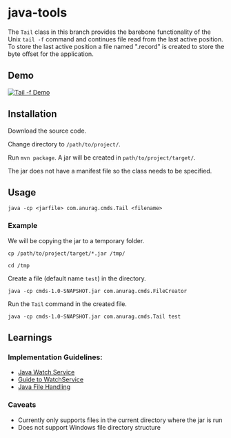 # java-tools

The `Tail` class in this branch provides the barebone functionality of the Unix `tail -f` command and continues file read from the last active position. To store the last active position a file named "<filename>.record" is created to store the byte offset for the application.

## Demo

[![Tail -f Demo](https://img.youtube.com/vi/uoYyIb8VnXc/0.jpg)](https://www.youtube.com/watch?v=uoYyIb8VnXc "Tail -f Demo")

## Installation

Download the source code.

Change directory to `/path/to/project/`.

Run `mvn package`. A jar will be created in `path/to/project/target/`.

The jar does not have a manifest file so the class needs to be specified.


## Usage

`java -cp <jarfile> com.anurag.cmds.Tail <filename>`

### Example 

We will be copying the jar to a temporary folder.

`cp /path/to/project/target/*.jar /tmp/`

`cd /tmp`

Create a file (default name `test`) in the directory.

`java -cp cmds-1.0-SNAPSHOT.jar com.anurag.cmds.FileCreator`

Run the `Tail` command in the created file.

`java -cp cmds-1.0-SNAPSHOT.jar com.anurag.cmds.Tail test`


## Learnings

### Implementation Guidelines:

- [Java Watch Service](https://docs.oracle.com/javase/tutorial/essential/io/notification.html)
- [Guide to WatchService](https://www.baeldung.com/java-nio2-watchservice)
- [Java File Handling](https://stackabuse.com/reading-and-writing-files-in-java/)

### Caveats

- Currently only supports files in the current directory where the jar is run
- Does not support Windows file directory structure
